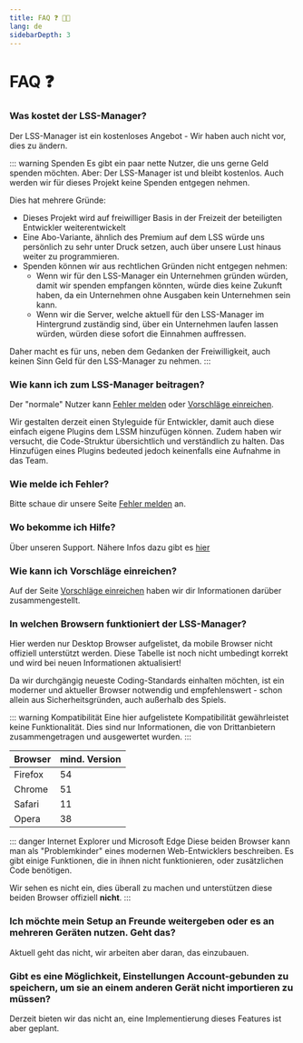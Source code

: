 ```yaml
---
title: FAQ ❓ 👨‍💻
lang: de
sidebarDepth: 3
---
```


# FAQ ❓

### Was kostet der LSS-Manager?
Der LSS-Manager ist ein kostenloses Angebot - Wir haben auch nicht vor, dies zu ändern.

::: warning Spenden
Es gibt ein paar nette Nutzer, die uns gerne Geld spenden möchten. Aber: Der LSS-Manager ist und bleibt kostenlos. Auch werden wir für dieses Projekt keine Spenden entgegen nehmen.

Dies hat mehrere Gründe:

* Dieses Projekt wird auf freiwilliger Basis in der Freizeit der beteiligten Entwickler weiterentwickelt
* Eine Abo-Variante, ähnlich des Premium auf dem LSS würde uns persönlich zu sehr unter Druck setzen, auch über unsere Lust hinaus weiter zu programmieren.
* Spenden können wir aus rechtlichen Gründen nicht entgegen nehmen:
    * Wenn wir für den LSS-Manager ein Unternehmen gründen würden, damit wir spenden empfangen könnten, würde dies keine Zukunft haben, da ein Unternehmen ohne Ausgaben kein Unternehmen sein kann.
    * Wenn wir die Server, welche aktuell für den LSS-Manager im Hintergrund zuständig sind, über ein Unternehmen laufen lassen würden, würden diese sofort die Einnahmen auffressen.

Daher macht es für uns, neben dem Gedanken der Freiwilligkeit, auch keinen Sinn Geld für den LSS-Manager zu nehmen.
:::

### Wie kann ich zum LSS-Manager beitragen?
Der "normale" Nutzer kann [Fehler melden][error] oder [Vorschläge einreichen][suggestions].

Wir gestalten derzeit einen Styleguide für Entwickler, damit auch diese einfach eigene Plugins dem LSSM hinzufügen können. Zudem haben wir versucht, die Code-Struktur übersichtlich und verständlich zu halten. Das Hinzufügen eines Plugins bedeuted jedoch keinenfalls eine Aufnahme in das Team.

### Wie melde ich Fehler?
Bitte schaue dir unsere Seite [Fehler melden][error] an.

### Wo bekomme ich Hilfe?
Über unseren Support. Nähere Infos dazu gibt es [hier][support]

### Wie kann ich Vorschläge einreichen?
Auf der Seite [Vorschläge einreichen][suggestions] haben wir dir Informationen darüber zusammengestellt.

### In welchen Browsern funktioniert der LSS-Manager?
Hier werden nur Desktop Browser aufgelistet, da mobile Browser nicht offiziell unterstützt werden.
Diese Tabelle ist noch nicht umbedingt korrekt und wird bei neuen Informationen aktualisiert!

Da wir durchgängig neueste Coding-Standards einhalten möchten, ist ein moderner und aktueller Browser notwendig und empfehlenswert - schon allein aus Sicherheitsgründen, auch außerhalb des Spiels.

::: warning Kompatibilität
Eine hier aufgelistete Kompatibilität gewährleistet keine Funktionalität. Dies sind nur Informationen, die von Drittanbietern zusammengetragen und ausgewertet wurden.
:::

Browser | mind. Version
--------|--------
Firefox | 54
Chrome  | 51
Safari  | 11
Opera   | 38

::: danger Internet Explorer und Microsoft Edge
Diese beiden Browser kann man als "Problemkinder" eines modernen Web-Entwicklers beschreiben. Es gibt einige Funktionen, die in ihnen nicht funktionieren, oder zusätzlichen Code benötigen.

Wir sehen es nicht ein, dies überall zu machen und unterstützen diese beiden Browser offiziell **nicht**.
:::

### Ich möchte mein Setup an Freunde weitergeben oder es an mehreren Geräten nutzen. Geht das?
Aktuell geht das nicht, wir arbeiten aber daran, das einzubauen.

### Gibt es eine Möglichkeit, Einstellungen Account-gebunden zu speichern, um sie an einem anderen Gerät nicht importieren zu müssen?
Derzeit bieten wir das nicht an, eine Implementierung dieses Features ist aber geplant.


[support]: support.md
[error]: error_report.md
[suggestions]: suggestions.md
